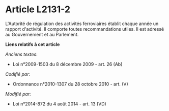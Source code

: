# Article L2131-2

L'Autorité de régulation des activités ferroviaires établit chaque année un rapport d'activité. Il comporte toutes
recommandations utiles. Il est adressé au Gouvernement et au Parlement.

**Liens relatifs à cet article**

_Anciens textes_:

  - Loi n°2009-1503 du 8 décembre 2009 - art. 26 (Ab)

_Codifié par_:

  - Ordonnance n°2010-1307 du 28 octobre 2010 - art. (V)

_Modifié par_:

  - Loi n°2014-872 du 4 août 2014 - art. 13 (VD)
